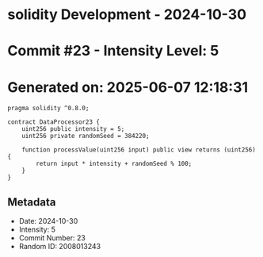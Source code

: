 ﻿# solidity Development - 2024-10-30
# Commit #23 - Intensity Level: 5
# Generated on: 2025-06-07 12:18:31
```solidity
pragma solidity ^0.8.0;

contract DataProcessor23 {
    uint256 public intensity = 5;
    uint256 private randomSeed = 384220;

    function processValue(uint256 input) public view returns (uint256) {
        return input * intensity + randomSeed % 100;
    }
}
```
## Metadata
- Date: 2024-10-30
- Intensity: 5
- Commit Number: 23
- Random ID: 2008013243
